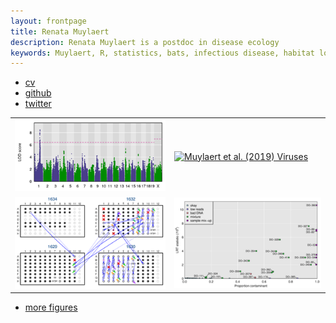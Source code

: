```yaml
---
layout: frontpage
title: Renata Muylaert
description: Renata Muylaert is a postdoc in disease ecology
keywords: Muylaert, R, statistics, bats, infectious disease, habitat loss, mammals, network ecology
---
```


<div class="navbar">
  <div class="navbar-inner">
      <ul class="nav">
          <li><a href="{{ BASE_PATH }}/Muylaert_cv.pdf">cv</a></li>
          <li><a href="https://github.com/renatamuy">github</a></li>
          <li><a rel="me" href="https:///twitter.com/muymaps">twitter</a></li>
      </ul>
  </div>
</div>

<table class="wide">
<tr>
  <td class="left">
    <a href="publpics/rqtl2_fig1.html">
        <img src="publpics/rqtl2_fig1c.png" alt="Muylaert et al. (2019)" title="Muylaert et al. (2019)"/>
    </a>
  </td>
  <td class="right">
    <a href="publpics/mppdiag_fig4.html">
        <img src="publpics/fig_viruses.png" alt="Muylaert et
        al. (2019) Viruses" title="Muylaert et al. (2019)"/>
    </a>
  </td>
</tr>
<tr>
  <td class="left">
    <a href="publpics/samplemixups_fig7.html">
        <img src="publpics/samplemixups_fig7.png" alt="Muylaert et al. (2015)" title="Muylaert et al. (2015) "/>
    </a>
  </td>
  <td class="right">
    <a href="publpics/mbmixups_fig3.html">
        <img src="publpics/mbmixups_fig3.png" alt="Mello et al. (2019) Fig 3" title="Mello et al. (2019) Fig 3"/>
    </a>
  </td>
</tr>
</table>

<div class="navbar">
  <div class="navbar-inner">
      <ul class="nav">
          <li><a href="morefigs.html">more figures</a></li>
      </ul>
  </div>
</div>
